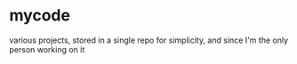 # mycode
various projects, stored in a single repo for simplicity, and since I'm the only person working on it
